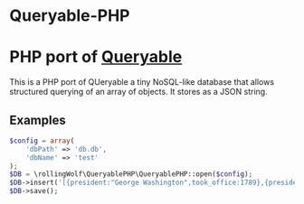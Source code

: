 Queryable-PHP
================================================

# PHP port of [Queryable](https://github.com/gmn/queryable)

This is a PHP port of QUeryable a tiny NoSQL-like database that allows
structured querying of an array of objects. It stores as a JSON string.

## Examples

```php
$config = array(
    'dbPath' => 'db.db',
    'dbName' => 'test'
);
$DB = \rollingWolf\QueryablePHP\QueryablePHP::open($config);
$DB->insert('[{president:"George Washington",took_office:1789},{president:"John Adams",took_office:1797},{president:"Thomas Jefferson",took_office:1801},{president:"James Madison",took_office:1809}]');
$DB->save();
```
